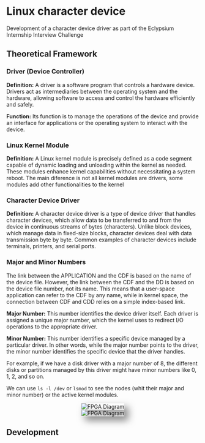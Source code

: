 # Linux character device
Development of a character device driver as part of the Eclypsium Internship Interview Challenge

## Theoretical Framework  
### Driver (Device Controller)

**Definition:** A driver is a software program that controls a hardware device. Drivers act as intermediaries between the operating system and the hardware, allowing software to access and control the hardware efficiently and safely.

**Function:** Its function is to manage the operations of the device and provide an interface for applications or the operating system to interact with the device.

### Linux Kernel Module

**Definition:** A Linux kernel module is precisely defined as a code segment capable of dynamic loading and unloading within the kernel as needed. These modules enhance kernel capabilities without necessitating a system reboot. The main diference is not all kernel modules are drivers, some modules add other functionalities to the kernel 

### Character Device Driver
**Definition:** A character device driver is a type of device driver that handles character devices, which allow data to be transferred to and from the device in continuous streams of bytes (characters). Unlike block devices, which manage data in fixed-size blocks, character devices deal with data transmission byte by byte. Common examples of character devices include terminals, printers, and serial ports.

### Major and Minor Numbers
The link between the APPLICATION and the CDF is based on the name of the device file. However, the link between the CDF and the DD is based on the device file number, not its name.
This means that a user-space application can refer to the CDF by any name, while in kernel space, the connection between CDF and CDD relies on a simple index-based link.

**Major Number:** This number identifies the device driver itself. Each driver is assigned a unique major number, which the kernel uses to redirect I/O operations to the appropriate driver.

**Minor Number:** This number identifies a specific device managed by a particular driver. In other words, while the major number points to the driver, the minor number identifies the specific device that the driver handles.

For example, if we have a disk driver with a major number of 8, the different disks or partitions managed by this driver might have minor numbers like 0, 1, 2, and so on.

We can use `ls -l /dev` or `lsmod` to see the nodes (whit their major and minor number) or the active kernel modules.

<div align="center">
  <img src="https://github.com/user-attachments/assets/1fef1c4b-ca28-4bdd-86f3-e5fa377559b1" alt="FPGA Diagram" style="box-shadow: 10px 10px 20px rgba(0, 0, 0, 0.5);">
</div>

<div align="center">
  <img src="https://github.com/user-attachments/assets/b4297899-2bcf-47da-a937-5d4cb5c54470" alt="FPGA Diagram" style="box-shadow: 10px 10px 20px rgba(0, 0, 0, 0.5);">
</div>

## Development

 









